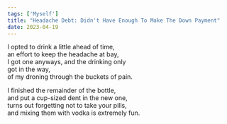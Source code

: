 ```yaml
---
tags: ['Myself']
title: "Headache Debt: Didn't Have Enough To Make The Down Payment"
date: 2023-04-19
---
```


I opted to drink a little ahead of time,  
an effort to keep the headache at bay,  
I got one anyways, and the drinking only  
got in the way,  
of my droning through the buckets of pain.

I finished the remainder of the bottle,  
and put a cup-sized dent in the new one,  
turns out forgetting not to take your pills,  
and mixing them with vodka is extremely fun.
